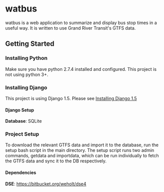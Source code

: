 # watbus

watbus is a web application to summarize and display bus stop times in a useful way.
It is written to use Grand River Transit's GTFS data.

## Getting Started

### Installing Python

Make sure you have python 2.7.4 installed and configured. This project is not using python 3+.

### Installing Django

This project is using Django 1.5. Please see [Installing Django 1.5](https://docs.djangoproject.com/en/dev/topics/install/#installing-official-release)

#### Django Setup

**Database**: SQLite

### Project Setup

To download the relevant GTFS data and import it to the database, run the setup bash script in the main directory.
The setup script runs two admin commands, getdata and importdata, which can be run individually to fetch the GTFS data and sync it to the DB respectively. 

#### Dependencies

**DSE**: https://bitbucket.org/weholt/dse4
